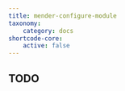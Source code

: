 ```yaml
---
title: mender-configure-module
taxonomy:
    category: docs
shortcode-core:
    active: false
---
```


## TODO
